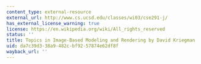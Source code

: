 ```yaml
---
content_type: external-resource
external_url: http://www.cs.ucsd.edu/classes/wi03/cse291-j/
has_external_license_warning: true
license: https://en.wikipedia.org/wiki/All_rights_reserved
status: ''
title: Topics in Image-Based Modeling and Rendering by David Kriegman
uid: da7c39d3-38a9-482c-bf92-57874e62df8f
wayback_url: ''
---
```

